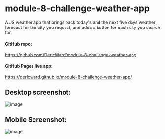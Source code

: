 # module-8-challenge-weather-app
A JS weather app that brings back today's and the next five days weather forecast for the city you request, and adds a button for each city you search for.

#### GitHub repo: 
https://github.com/DericWard/module-8-challenge-weather-app
#### GitHub Pages live app: 
https://dericward.github.io/module-8-challenge-weather-app/

## Desktop screenshot:
![image](https://user-images.githubusercontent.com/50495939/217393180-d6003d0b-348e-41b3-9819-eaf7d5981446.png)
## Mobile Screenshot:
![image](https://user-images.githubusercontent.com/50495939/217393000-c389d7f1-ce32-4a94-b290-29aa55f7fd0f.png)



